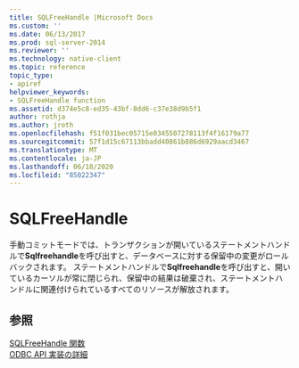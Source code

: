```yaml
---
title: SQLFreeHandle |Microsoft Docs
ms.custom: ''
ms.date: 06/13/2017
ms.prod: sql-server-2014
ms.reviewer: ''
ms.technology: native-client
ms.topic: reference
topic_type:
- apiref
helpviewer_keywords:
- SQLFreeHandle function
ms.assetid: d374e5c8-ed35-43bf-8dd6-c37e38d9b5f1
author: rothja
ms.author: jroth
ms.openlocfilehash: f51f031bec05715e0345507278113f4f16179a77
ms.sourcegitcommit: 57f1d15c67113bbadd40861b886d6929aacd3467
ms.translationtype: MT
ms.contentlocale: ja-JP
ms.lasthandoff: 06/18/2020
ms.locfileid: "85022347"
---
```

# <a name="sqlfreehandle"></a>SQLFreeHandle
  手動コミットモードでは、トランザクションが開いているステートメントハンドルで**Sqlfreehandle**を呼び出すと、データベースに対する保留中の変更がロールバックされます。 ステートメントハンドルで**Sqlfreehandle**を呼び出すと、開いているカーソルが常に閉じられ、保留中の結果は破棄され、ステートメントハンドルに関連付けられているすべてのリソースが解放されます。  
  
## <a name="see-also"></a>参照  
 [SQLFreeHandle 関数](https://go.microsoft.com/fwlink/?LinkId=59345)   
 [ODBC API 実装の詳細](odbc-api-implementation-details.md)  
  
  
